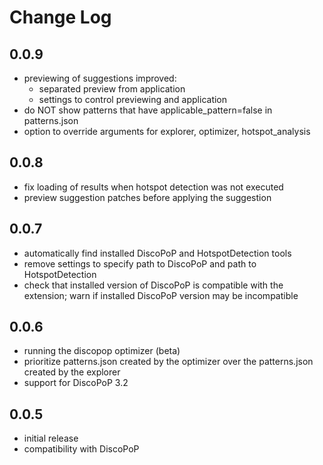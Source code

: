 # Change Log

## 0.0.9

-   previewing of suggestions improved:
    -   separated preview from application
    -   settings to control previewing and application
-   do NOT show patterns that have applicable_pattern=false in patterns.json
-   option to override arguments for explorer, optimizer, hotspot_analysis

## 0.0.8

-   fix loading of results when hotspot detection was not executed
-   preview suggestion patches before applying the suggestion

## 0.0.7

-   automatically find installed DiscoPoP and HotspotDetection tools
-   remove settings to specify path to DiscoPoP and path to HotspotDetection
-   check that installed version of DiscoPoP is compatible with the extension; warn if installed DiscoPoP version may be incompatible

## 0.0.6

-   running the discopop optimizer (beta)
-   prioritize patterns.json created by the optimizer over the patterns.json created by the explorer
-   support for DiscoPoP 3.2

## 0.0.5

-   initial release
-   compatibility with DiscoPoP
